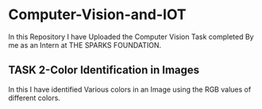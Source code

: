 # Computer-Vision-and-IOT
In this Repository I have Uploaded the Computer Vision Task completed By me as an Intern at THE SPARKS FOUNDATION.

## TASK 2-Color Identification in Images
In this I have identified Various colors in an Image using the  RGB values of different colors.
